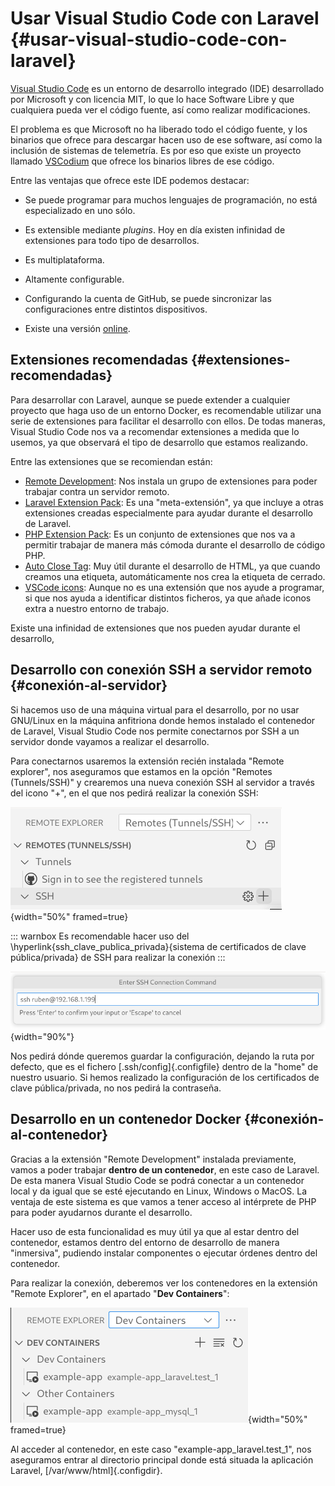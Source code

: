 
# Usar Visual Studio Code con Laravel {#usar-visual-studio-code-con-laravel}

[Visual Studio Code](https://code.visualstudio.com/) es un entorno de desarrollo integrado (IDE) desarrollado por Microsoft y con licencia MIT, lo que lo hace Software Libre y que cualquiera pueda ver el código fuente, así como realizar modificaciones.

El problema es que Microsoft no ha liberado todo el código fuente, y los binarios que ofrece para descargar hacen uso de ese software, así como la inclusión de sistemas de telemetría. Es por eso que existe un proyecto llamado [VSCodium](https://vscodium.com/) que ofrece los binarios libres de ese código.

Entre las ventajas que ofrece este IDE podemos destacar:

-   Se puede programar para muchos lenguajes de programación, no está especializado en uno sólo.

-   Es extensible mediante *plugins*. Hoy en día existen infinidad de extensiones para todo tipo de desarrollos.

-   Es multiplataforma.

-   Altamente configurable.

-   Configurando la cuenta de GitHub, se puede sincronizar las configuraciones entre distintos dispositivos.

-   Existe una versión [online](https://vscode.dev/).

## Extensiones recomendadas {#extensiones-recomendadas}

Para desarrollar con Laravel, aunque se puede extender a cualquier proyecto que haga uso de un entorno Docker, es recomendable utilizar una serie de extensiones para facilitar el desarrollo con ellos. De todas maneras, Visual Studio Code nos va a recomendar extensiones a medida que lo usemos, ya que observará el tipo de desarrollo que estamos realizando.

Entre las extensiones que se recomiendan están:

-   [Remote Development](https://marketplace.visualstudio.com/items?itemName=ms-vscode-remote.vscode-remote-extensionpack): Nos instala un grupo de extensiones para poder trabajar contra un servidor remoto.
-   [Laravel Extension Pack](https://marketplace.visualstudio.com/items?itemName=onecentlin.laravel-extension-pack): Es una "meta-extensión", ya que incluye a otras extensiones creadas especialmente para ayudar durante el desarrollo de Laravel.
-   [PHP Extension Pack](https://marketplace.visualstudio.com/items?itemName=xdebug.php-pack): Es un conjunto de extensiones que nos va a permitir trabajar de manera más cómoda durante el desarrollo de código PHP.
-   [Auto Close Tag](https://marketplace.visualstudio.com/items?itemName=formulahendry.auto-close-tag): Muy útil durante el desarrollo de HTML, ya que cuando creamos una etiqueta, automáticamente nos crea la etiqueta de cerrado.
-   [VSCode icons](https://marketplace.visualstudio.com/items?itemName=vscode-icons-team.vscode-icons): Aunque no es una extensión que nos ayude a programar, si que nos ayuda a identificar distintos ficheros, ya que añade iconos extra a nuestro entorno de trabajo.

Existe una infinidad de extensiones que nos pueden ayudar durante el desarrollo,

## Desarrollo con conexión SSH a servidor remoto {#conexión-al-servidor}

Si hacemos uso de una máquina virtual para el desarrollo, por no usar GNU/Linux en la máquina anfitriona donde hemos instalado el contenedor de Laravel, Visual Studio Code nos permite conectarnos por SSH a un servidor donde vayamos a realizar el desarrollo.

Para conectarnos usaremos la extensión recién instalada "Remote explorer", nos aseguramos que estamos en la opción "Remotes (Tunnels/SSH)" y crearemos una nueva conexión SSH al servidor a través del icono "+", en el que nos pedirá realizar la conexión SSH:

![](img/laravel/visual_studio_code_ssh.png){width="50%" framed=true}


::: warnbox
Es recomendable hacer uso del \hyperlink{ssh_clave_publica_privada}{sistema de certificados de clave pública/privada} de SSH para realizar la conexión
:::

![](img/laravel/visual_studio_code_ssh2.png){width="90%"}


Nos pedirá dónde queremos guardar la configuración, dejando la ruta por defecto, que es el fichero [.ssh/config]{.configfile} dentro de la "home" de nuestro usuario. Si hemos realizado la configuración de los certificados de clave pública/privada, no nos pedirá la contraseña.

## Desarrollo en un contenedor Docker {#conexión-al-contenedor}

Gracias a la extensión "Remote Development" instalada previamente, vamos a poder trabajar **dentro de un contenedor**, en este caso de Laravel.  De esta manera Visual Studio Code se podrá conectar a un contenedor local y da igual que se esté ejecutando en Linux, Windows o MacOS. La ventaja de este sistema es que vamos a tener acceso al intérprete de PHP para poder ayudarnos durante el desarrollo.

Hacer uso de esta funcionalidad es muy útil ya que al estar dentro del contenedor, estamos dentro del entorno de desarrollo de manera "inmersiva", pudiendo instalar componentes o ejecutar órdenes dentro del contenedor.

Para realizar la conexión, deberemos ver los contenedores en la extensión "Remote Explorer", en el apartado "**Dev Containers**":

![](img/laravel/visual_studio_code_container.png){width="50%"  framed=true}


Al acceder al contenedor, en este caso "example-app_laravel.test_1", nos aseguramos entrar al directorio principal donde está situada la aplicación Laravel, [/var/www/html]{.configdir}.


